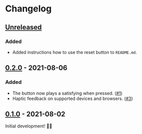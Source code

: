 # Changelog

## [Unreleased]

### Added

- Added instructions how to use the reset button to `README.md`.

## [0.2.0] - 2021-08-06

### Added

- The button now plays a satisfying when pressed. ([#1])
- Haptic feedback on supported devices and browsers. ([#3])

[#1]: https://github.com/imse-ty/reset-button/issues/1
[#3]: https://github.com/imse-ty/reset-button/issues/3

## [0.1.0] - 2021-08-02

Initial development! 🥳🎉

[unreleased]: https://github.com/imse-ty/reset-button/compare/v0.2.0...HEAD
[0.2.0]: https://github.com/imse-ty/reset-button/compare/v0.1.0...v0.2.0
[0.1.0]: https://github.com/imse-ty/reset-button/releases/tag/v0.1.0
